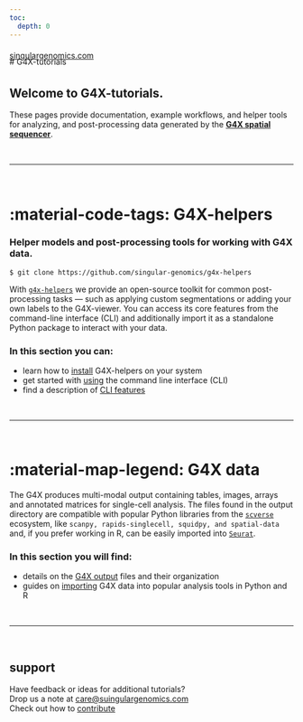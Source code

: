 ```yaml
---
toc:
  depth: 0
---
```


<br>
# <span class="index-header">G4X-tutorials</span>
<span style="margin-top:-1.75rem; display:block;"><a href="https://www.singulargenomics.com/">singulargenomics.com</a></span>
<br>


## Welcome to G4X-tutorials.  

These pages provide documentation, example workflows, and helper tools for analyzing, and post-processing data generated by the [**G4X spatial sequencer**](https://www.singulargenomics.com/g4x).

<br>

---
<br>
<!-- end section -->

<!-- begin section -->
# :material-code-tags: G4X-helpers
### Helper models and post-processing tools for working with G4X data.  

`$ git clone https://github.com/singular-genomics/g4x-helpers`

With [`g4x-helpers`](https://github.com/Singular-Genomics/G4X-helpers) we provide an open-source toolkit for common post-processing tasks — such as applying custom segmentations or adding your own labels to the G4X-viewer. You can access its core features from the command-line interface (CLI) and additionally import it as a standalone Python package to interact with your data.

### In this section you can:

+ learn how to [install](./g4x_helpers/installation.md) G4X-helpers on your system
+ get started with [using](./g4x_helpers/usage.md) the command line interface (CLI)
+ find a description of [CLI features](./g4x_helpers/usage.md) 

<br>

---
<br>
<!-- end section -->

<!-- begin section -->
# :material-map-legend: G4X data

The G4X produces multi-modal output containing tables, images, arrays and annotated matrices for single-cell analysis.
The files found in the output directory are compatible with popular Python libraries from the [`scverse`](https://github.com/scverse) ecosystem, like `scanpy, rapids-singlecell, squidpy, and spatial-data` and, if you prefer working in R, can be easily imported into [`Seurat`](https://satijalab.org/seurat/).

### In this section you will find:

+ details on the [G4X output](./g4x_data/g4x_output.md) files and their organization
+ guides on [importing](./g4x_data/data_import.md) G4X data into popular analysis tools in Python and R 

<br>

---
<br>
<!-- end section -->

<!-- begin section -->
<!-- # :material-chat-outline:  -->
## support

Have feedback or ideas for additional tutorials?  
Drop us a note at [care@suingulargenomics.com](mailto:care@suingulargenomics.com)  
Check out how to [contribute](./contributing/index.md) 
